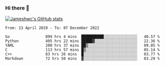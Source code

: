 ### Hi there 👋

[![Jameshwc's GitHub stats](https://github-readme-stats.vercel.app/api?username=jameshwc)](https://github.com/anuraghazra/github-readme-stats)

<!--START_SECTION:waka-->

```text
From: 13 April 2019 - To: 07 December 2022

Go                899 hrs 4 mins  ██████████░░░░░░░░░░░░░░░   40.57 %
Python            495 hrs 22 mins █████▓░░░░░░░░░░░░░░░░░░░   22.36 %
YAML              200 hrs 37 mins ██▒░░░░░░░░░░░░░░░░░░░░░░   09.05 %
C                 113 hrs 57 mins █▒░░░░░░░░░░░░░░░░░░░░░░░   05.14 %
C++               83 hrs 26 mins  █░░░░░░░░░░░░░░░░░░░░░░░░   03.77 %
Markdown          72 hrs 50 mins  ▓░░░░░░░░░░░░░░░░░░░░░░░░   03.29 %
```

<!--END_SECTION:waka-->